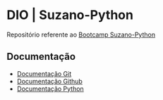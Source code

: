 # DIO | Suzano-Python

Repositório referente ao [Bootcamp Suzano-Python](https://web.dio.me/track/suzano-python-developer)

## Documentação

- [Documentação Git](https://git-scm.com/docs)
- [Documentação Github](https://docs.github.com/en)
- [Documentação Python](https://docs.python.org/3.13/)
